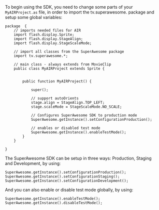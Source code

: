 To begin using the SDK, you need to change some parts of your `MyAIRProject.as` file, in order to import the tv.superawesome. package and setup some global variables:

```
package  {
	// imports needed files for AIR
	import flash.display.Sprite;
	import flash.display.StageAlign;
	import flash.display.StageScaleMode;

	// import all classes from the SuperAwesome package
	import tv.superawesome.*;
	
	// main class - always extends from MovieClip
	public class MyAIRProject extends Sprite {
		
		
		public function MyAIRProject() {

			super();
			
			// support autoOrients
			stage.align = StageAlign.TOP_LEFT;
			stage.scaleMode = StageScaleMode.NO_SCALE;

			// Configures SuperAwesome SDK to production mode
			SuperAwesome.getInstance().setConfigurationProduction();

			// enables or disabled test mode
			SuperAwesome.getInstance().enableTestMode();
		}
	}
	
}
```

The SuperAwesome SDK can be setup in three ways: Production, Staging and Development, by using:

```
SuperAwesome.getInstance().setConfigurationProduction();
SuperAwesome.getInstance().setConfigurationStaging();
SuperAwesome.getInstance().setConfigurationDevelopment();

```

And you can also enable or disable test mode globally, by using:

```
SuperAwesome.getInstance().enableTestMode();
SuperAwesome.getInstance().disableTestMode();

```




